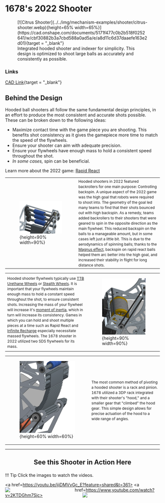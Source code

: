 <meta property="og:title" content="Shooter CAD Example: 1678 2022 Shooter">
<meta property="og:type" content="website">
<meta property="og:url" content="https://www.frcdesign.org/mechanism-examples/shooter/examples/citrus/">
<meta property="og:image" content="https://www.frcdesign.org/img/mechanism-examples/shooter/1678-shooter/citrus-shooter.webp">
<meta name="theme-color" content="#4CAE4F">
<meta name="twitter:card" content="summary_large_image">


<style>

td, th , table{
   border: none!important;
}

td{
  text-align: left !important;
  vertical-align: middle !important;
}

table tr:hover{
    background-color: transparent !important;
}

</style>

# 1678's 2022 Shooter

<figure markdown="span">
[![Citrus Shooter](../../img/mechanism-examples/shooter/citrus-shooter.webp){height=65% width=65%}](https://cad.onshape.com/documents/5171f477c0b2b518f0252641/w/cbf30882b3a7cbd588a0ad5a/e/a8d11c6d37daaefe163e2d01){target = "_blank"}
<figcaption>Integrated hooded shooter and indexer for simplicity. This design is optimized to shoot large balls as accurately and consistently as possible.</figcaption>
</figure>

### Links

[CAD Link](https://cad.onshape.com/documents/5171f477c0b2b518f0252641/w/cbf30882b3a7cbd588a0ad5a/e/a8d11c6d37daaefe163e2d01){target = "_blank"}

<!-- ### <p style="text-align: center;">Design for ***Rigidity*** </p> -->

## Behind the Design

Hooded ball shooters all follow the same fundamental design principles, in an effort to produce the most consistent and accurate shots possible. These can be broken down to the following ideas: 

- Maximize contact time with the game piece you are shooting. This benefits shot consistency as it gives the gamepiece more time to match the speed of the flywheels. 
- Ensure your shooter can aim with adequate precision.
- Ensure your flywheels have enough mass to hold a consistent speed throughout the shot.
- *In some cases,* spin can be beneficial.

Learn more about the 2022 game: [Rapid React](https://www.youtube.com/watch?v=LgniEjI9cCM)

|||
|:-:|:-:|
|<figure>![1678 Backrollers](../../img/mechanism-examples/shooter/1678-shooter/1678backrollers.webp){height=90% width=90%}|<span style="font-size:0.75rem;"> Hooded shooters in 2022 featured backrollers for one main purpose: Controlling backspin. A unique aspect of the 2022 game was the high goal that robots were required to shoot into. The geometry of the goal led many teams to find that their shots bounced out with high backspin. As a remedy, teams added backrollers to their shooters that were geared to spin in the opposite direction as the main flywheel. This reduced backspin on the balls to a manageable amount, but in some cases left just a little bit. This is due to the aerodynamics of spinning balls; thanks to the [Magnus effect](https://youtu.be/T9xsTO6ujqM?feature=shared&t=594), backspin on rapid react balls helped them arc better into the high goal, and increased their stability in flight for long distance shots.</span>|

|||
|:-:|:-:|
|<span style="font-size:0.75rem;">Hooded shooter flywheels typically use [TTB Urethane Wheels](https://www.thethriftybot.com/products/4-solid-urethane-wheel-1-2-hex-bore-45a-durometer?_pos=8&_sid=e09924749&_ss=r) or [Stealth Wheels](https://www.andymark.com/products/stealth-wheels-options). It is important that your flywheels maintain enough mass to hold a constant speed throughout the shot, to ensure consistent shots. Increasing the mass of your flywheel will increase it's [moment of inertia](https://www.youtube.com/watch?v=CHQOctEvtTY), which in turn will increase its consistency. Games in which you can hold and shoot multiple pieces at a time such as Rapid React and [Infinite Recharge](https://www.youtube.com/watch?v=gmiYWTmFRVE) especially necessitate massed flywheels. The 1678 shooter in 2022 utilized two SDS flywheels for its mass. </span> |<figure>![1678 Flywheel](../../img/mechanism-examples/shooter/1678-shooter/1678%20flywheel.webp){height=90% width=90%}|


|||
|:-:|:-:|
|<figure>![1678 Pivot](../../img/mechanism-examples/shooter/1678-shooter/1678pivot.webp){height=60% width=60%}| <span style="font-size:0.75rem;">The most common method of pivoting a hooded shooter is a rack and pinion. 1678 utilized a 3DP rack integrated with their shooter's "hood," and a smaller gear that "climbed" the hood gear. This simple design allows for precise actuation of the hood to a wide range of angles.</span>|

***

## <p style="text-align: center;"> See this Shooter in Action Here </p>

!!! Tip
    Click the images to watch the videos.

<a href=https://youtu.be/ijiDMVvGc_E?feature=shared&t=361> <img align="left" src="/img/mechanism-examples/shooter/1678-shooter/1678btb.webp" style="width:45%"></a> <a href=https://www.youtube.com/watch?v=2KTDGhm7Sjc><img align="right" src=/img/mechanism-examples/shooter/1678-shooter/1678matchvid22.webp style="width:50%"></a>

<br>
<br>
<br>
<br>
<br>
<br>
<br>
<br>
<br>
<br>
<br>
